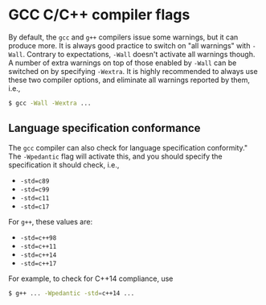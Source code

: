 # GCC C/C++ compiler flags

By default, the `gcc` and `g++` compilers issue some warnings, but it can produce more.  It is always good practice to switch on "all warnings" with `-Wall`.  Contrary to expectations, `-Wall` doesn't activate all warnings though.  A number of extra warnings on top of those enabled by `-Wall` can be switched on by specifying `-Wextra`.  It is highly recommended to always use these two compiler options, and eliminate all warnings reported by them, i.e.,

~~~~bash
$ gcc -Wall -Wextra ...
~~~~


## Language specification conformance

The `gcc` compiler can also check for language specification conformity."  The `-Wpedantic` flag will activate this, and you should specify the specification it should check, i.e.,

  * `-std=c89`
  * `-std=c99`
  * `-std=c11`
  * `-std=c17`

For `g++`, these values are:

  * `-std=c++98`
  * `-std=c++11`
  * `-std=c++14`
  * `-std=c++17`

For example, to check for C++14 compliance, use

~~~~bash
$ g++ ... -Wpedantic -std=c++14 ...
~~~~
